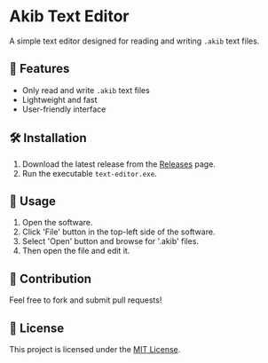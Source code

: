 # Akib Text Editor

A simple text editor designed for reading and writing `.akib` text files.

## 🚀 Features
- Only read and write `.akib` text files
- Lightweight and fast
- User-friendly interface

## 🛠️ Installation
1. Download the latest release from the [Releases](https://github.com/your-username/Akib-Text-Editor/) page.
2. Run the executable `text-editor.exe`.

## 📝 Usage
1. Open the software.
2. Click 'File' button in the top-left side of the software.
3. Select 'Open' button and browse for '.akib' files.
4. Then open the file and edit it.

## 🤝 Contribution
Feel free to fork and submit pull requests!

## 📜 License
This project is licensed under the [MIT License](LICENSE).
